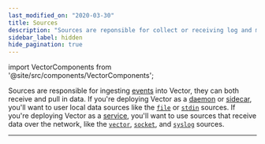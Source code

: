```yaml
---
last_modified_on: "2020-03-30"
title: Sources
description: "Sources are reponsible for collect or receiving log and metrics data. These could be local sources, like a file, or a protocols, like HTTP or TCP."
sidebar_label: hidden
hide_pagination: true
---
```


import VectorComponents from '@site/src/components/VectorComponents';

Sources are responsible for ingesting [events][docs.data-model] into
Vector, they can both receive and pull in data. If you're deploying Vector as
a [daemon][docs.strategies#daemon] or [sidecar][docs.strategies#sidecar], you'll
want to user local data sources like the [`file`][docs.sources.file] or
[`stdin`][docs.sources.stdin] sources. If you're deploying Vector as a
[service][docs.strategies#service], you'll want to use sources that receive data
over the network, like the [`vector`][docs.sources.vector],
[`socket`][docs.sources.socket], and [`syslog`][docs.sources.syslog] sources.

---

<VectorComponents titles={false} sinks={false} transforms={false} />


[docs.data-model]: /docs/about/data-model/
[docs.sources.file]: /docs/reference/sources/file/
[docs.sources.socket]: /docs/reference/sources/socket/
[docs.sources.stdin]: /docs/reference/sources/stdin/
[docs.sources.syslog]: /docs/reference/sources/syslog/
[docs.sources.vector]: /docs/reference/sources/vector/
[docs.strategies#daemon]: /docs/setup/deployment/strategies/#daemon
[docs.strategies#service]: /docs/setup/deployment/strategies/#service
[docs.strategies#sidecar]: /docs/setup/deployment/strategies/#sidecar
